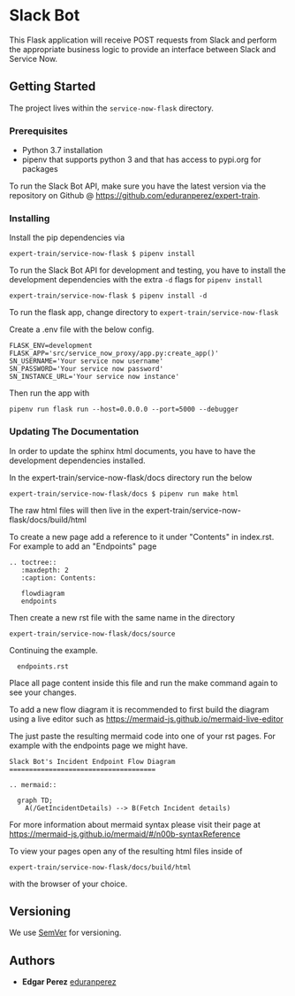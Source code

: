# Slack Bot

This Flask application will receive POST requests from Slack and perform the appropriate business logic to provide an interface between Slack and Service Now.

## Getting Started

The project lives within the `service-now-flask` directory.

### Prerequisites

* Python 3.7 installation
* pipenv that supports python 3 and that has access to pypi.org for packages

To run the Slack Bot API, make sure you have the latest version via the repository on Github @ https://github.com/eduranperez/expert-train.

### Installing

Install the pip dependencies via 

```
expert-train/service-now-flask $ pipenv install 
```

To run the Slack Bot API for development and testing, you have to install the development dependencies with the extra `-d` flags for `pipenv install`

```
expert-train/service-now-flask $ pipenv install -d
```

To run the flask app, change directory to `expert-train/service-now-flask`

Create a .env file with the below config.

```
FLASK_ENV=development
FLASK_APP='src/service_now_proxy/app.py:create_app()'
SN_USERNAME='Your service now username'
SN_PASSWORD='Your service now password'
SN_INSTANCE_URL='Your service now instance'
```
Then run the app with 

```
pipenv run flask run --host=0.0.0.0 --port=5000 --debugger
```

### Updating The Documentation

In order to update the sphinx html documents, you have to have the development dependencies installed.

In the expert-train/service-now-flask/docs directory run the below

```
expert-train/service-now-flask/docs $ pipenv run make html
```

The raw html files will then live in the expert-train/service-now-flask/docs/build/html

To create a new page add a reference to it under "Contents" in index.rst.  For example to add an "Endpoints" page 

```
.. toctree::
   :maxdepth: 2
   :caption: Contents:

   flowdiagram
   endpoints
```

Then create a new rst file with the same name in the directory
```
expert-train/service-now-flask/docs/source
```

Continuing the example.

```
  endpoints.rst
```

Place all page content inside this file and run the make command again to see your changes.  

To add a new flow diagram it is recommended to first build the diagram using a live editor such as https://mermaid-js.github.io/mermaid-live-editor

The just paste the resulting mermaid code into one of your rst pages.  For example with the endpoints page we might have.

```
Slack Bot's Incident Endpoint Flow Diagram
=====================================

.. mermaid::

  graph TD;
    A(/GetIncidentDetails) --> B(Fetch Incident details)
```
For more information about mermaid syntax please visit their page at https://mermaid-js.github.io/mermaid/#/n00b-syntaxReference

To view your pages open any of the resulting html files inside of
```
expert-train/service-now-flask/docs/build/html
```
with the browser of your choice.

## Versioning

We use [SemVer](http://semver.org/) for versioning.

## Authors

* **Edgar Perez** [eduranperez](https://github.com/eduranperez/)
